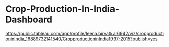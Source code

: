 # Crop-Production-In-India-Dashboard
https://public.tableau.com/app/profile/leena.birvatkar6942/viz/cropproductioninIndia_16889732141540/CropproductioninIndia1997-2015?publish=yes

